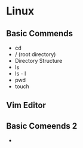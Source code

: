 # Linux

## Basic Commends
* cd
* / (root directory)
* Directory Structure
* ls
* ls - l
* pwd
* touch

## Vim Editor

## Basic Comeends 2
* 